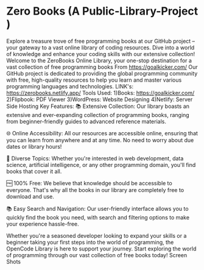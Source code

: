 # Zero Books (A Public-Library-Project )
Explore a treasure trove of free programming books at our GitHub project – your gateway to a vast online library of coding resources. Dive into a world of knowledge and enhance your coding skills with our extensive collection!
Welcome to the ZeroBooks Online Library, your one-stop destination for a vast collection of free programming books From https://goalkicker.com/ Our GitHub project is dedicated to providing the global programming community with free, high-quality resources to help you learn and master various programming languages and technologies.
LINK's: https://zerobooks.netlify.app/
Tools Used:
  1)Books: https://goalkicker.com/
  2)Flipbook: PDF Viewer
  3)WordPress: Website Designing
  4)Netlify: Server Side Hosting
Key Features:
📚 Extensive Collection: Our library boasts an extensive and ever-expanding collection of programming books, ranging from beginner-friendly guides to advanced reference materials.

🌐 Online Accessibility: All our resources are accessible online, ensuring that you can learn from anywhere and at any time. No need to worry about due dates or library hours!

📖 Diverse Topics: Whether you're interested in web development, data science, artificial intelligence, or any other programming domain, you'll find books that cover it all.

🆓 100% Free: We believe that knowledge should be accessible to everyone. That's why all the books in our library are completely free to download and use.

📚 Easy Search and Navigation: Our user-friendly interface allows you to quickly find the book you need, with search and filtering options to make your experience hassle-free.

Whether you're a seasoned developer looking to expand your skills or a beginner taking your first steps into the world of programming, the OpenCode Library is here to support your journey. Start exploring the world of programming through our vast collection of free books today!
Screen Shots 
